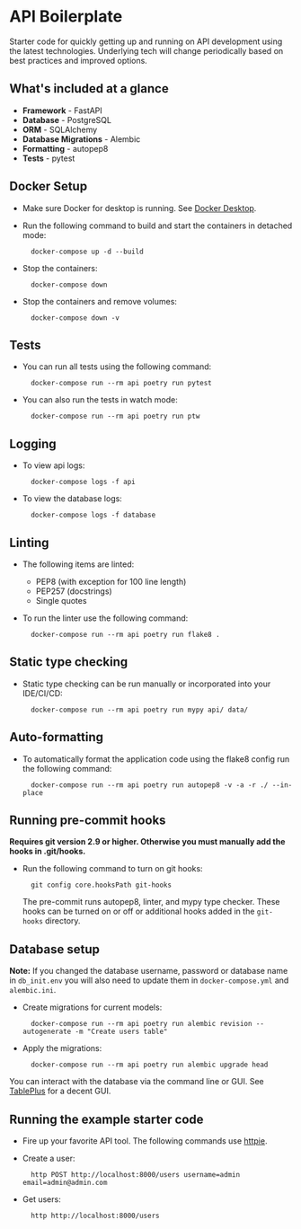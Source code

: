 # API Boilerplate

Starter code for quickly getting up and running on API development using the latest technologies. Underlying tech will change periodically based on best practices and improved options.

## What's included at a glance

* **Framework** - FastAPI
* **Database** - PostgreSQL
* **ORM** - SQLAlchemy
* **Database Migrations** - Alembic
* **Formatting** - autopep8
* **Tests** - pytest

## Docker Setup

* Make sure Docker for desktop is running. See [Docker Desktop](https://docs.docker.com/desktop/).
* Run the following command to build and start the containers in detached mode:

        docker-compose up -d --build

* Stop the containers:

        docker-compose down

* Stop the containers and remove volumes:

        docker-compose down -v

## Tests

* You can run all tests using the following command:

        docker-compose run --rm api poetry run pytest

* You can also run the tests in watch mode:

        docker-compose run --rm api poetry run ptw

## Logging

* To view api logs:

        docker-compose logs -f api

* To view the database logs:

        docker-compose logs -f database

## Linting

* The following items are linted:

    - PEP8 (with exception for 100 line length)
    - PEP257 (docstrings)
    - Single quotes

* To run the linter use the following command:

        docker-compose run --rm api poetry run flake8 .

## Static type checking

* Static type checking can be run manually or incorporated into your IDE/CI/CD:

        docker-compose run --rm api poetry run mypy api/ data/

## Auto-formatting

* To automatically format the application code using the flake8 config run the following command:

        docker-compose run --rm api poetry run autopep8 -v -a -r ./ --in-place

## Running pre-commit hooks

**Requires git version 2.9 or higher. Otherwise you must manually add the hooks in .git/hooks.**

* Run the following command to turn on git hooks:

        git config core.hooksPath git-hooks

    The pre-commit runs autopep8, linter, and mypy type checker. These hooks can be turned on or off or additional hooks added in the `git-hooks` directory.

## Database setup

**Note:** If you changed the database username, password or database name in `db_init.env` you will also need to update them in `docker-compose.yml` and `alembic.ini`.

* Create migrations for current models:

        docker-compose run --rm api poetry run alembic revision --autogenerate -m "Create users table"

* Apply the migrations:

        docker-compose run --rm api poetry run alembic upgrade head

You can interact with the database via the command line or GUI. See [TablePlus](https://tableplus.com/) for a decent GUI.

## Running the example starter code

* Fire up your favorite API tool. The following commands use [httpie](https://httpie.org/).
* Create a user:

        http POST http://localhost:8000/users username=admin email=admin@admin.com

* Get users:

        http http://localhost:8000/users
